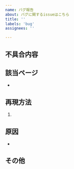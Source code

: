 ```yaml
---
name: バグ報告
about: バグに関するissueはこちら
title: ''
labels: 'bug'
assignees: ''

---
```


## 不具合内容


## 該当ページ
- 

## 再現方法
1. 

## 原因
- 

## その他